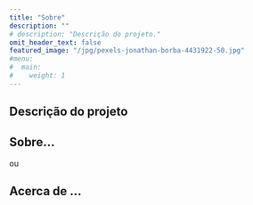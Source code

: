 ```yaml
---
title: "Sobre"
description: ""
# description: "Descrição do projeto."
omit_header_text: false
featured_image: "/jpg/pexels-jonathan-borba-4431922-50.jpg"
#menu:
#  main:
#    weight: 1
---
```

## Descrição do projeto

## Sobre...
 ou
## Acerca de ...
